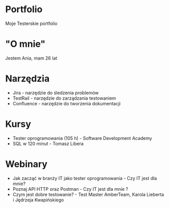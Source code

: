 # Portfolio
Moje Testerskie portfolio
# "O mnie"
Jestem Ania, mam 26 lat
# Narzędzia 
* Jira - narzędzie do śledzenia problemów 
* TestRail - narzędzie do zarządzania testowaniem
* Confluence - narzędzie do tworzenia dokumentacji 
# Kursy 
* Tester oprogramowania (105 h) - Software Development Academy
* SQL w 120 minut - Tomasz Libera
# Webinary 
* Jak zacząć w branży IT jako tester oprogramowania - Czy IT jest dla mnie? 
* Poznaj API HTTP oraz Postman - Czy IT jest dla mnie ? 
* Czym jest dobre testowanie? - Test Master AmberTeam, Karola Lieberta i Jędrzeja Kwapińskiego
